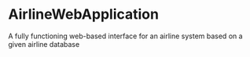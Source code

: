 # AirlineWebApplication
A fully functioning web-based interface for an airline system based on a given airline database
